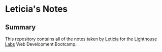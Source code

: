 # Leticia's Notes

## Summary
This repository contains all of the notes taken by [Leticia](https://github.com/Lzduque) for the [Lighthouse Labs](https://www.lighthouselabs.ca/) Web Development Bootcamp.